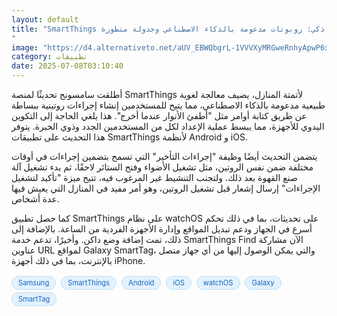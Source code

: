 ```yaml
---
layout: default
title: "SmartThings تحديث ذكي: روبوتات مدعومة بالذكاء الاصطناعي وجدولة متطورة
"
image: "https://d4.alternativeto.net/aUV_EBWQbgrL-1VVVXyMRGweRnhyApwP6xqZRMtTXKI/rs:fill:1520:760:0/g:ce:0:0/YWJzOi8vZGlzdC9jb250ZW50LzE3NTE5NDQ1NjM4MjUucG5n.png"
category: تطبيقات
date: 2025-07-08T03:10:40
---
```


أطلقت سامسونج تحديثًا لمنصة SmartThings لأتمتة المنازل، يضيف معالجة لغوية طبيعية مدعومة بالذكاء الاصطناعي، مما يتيح للمستخدمين إنشاء إجراءات روتينية ببساطة عن طريق كتابة أوامر مثل "أطفئ الأنوار عندما أخرج". هذا يلغي الحاجة إلى التكوين اليدوي للأجهزة، مما يبسط عملية الإعداد لكل من المستخدمين الجدد وذوي الخبرة. يتوفر هذا التحديث على تطبيقات SmartThings لأنظمة Android و iOS.

يتضمن التحديث أيضًا وظيفة "إجراءات التأخير" التي تسمح بتضمين إجراءات في أوقات مختلفة ضمن نفس الروتين، مثل تشغيل الأضواء وفتح الستائر لاحقًا، ثم بدء تشغيل آلة صنع القهوة بعد ذلك. ولتجنب التنشيط غير المرغوب فيه، تتيح ميزة "تأكيد لتشغيل الإجراءات" إرسال إشعار قبل تشغيل الروتين، وهو أمر مفيد في المنازل التي يعيش فيها عدة أشخاص.

كما حصل تطبيق SmartThings على نظام watchOS على تحديثات، بما في ذلك تحكم أسرع في الجهاز ودعم تبديل المواقع وإدارة الأجهزة الفردية من الساعة. بالإضافة إلى ذلك، تمت إضافة وضع داكن. وأخيرًا، تدعم خدمة SmartThings Find الآن مشاركة عناوين URL لمواقع Galaxy SmartTag، والتي يمكن الوصول إليها من أي جهاز متصل بالإنترنت، بما في ذلك أجهزة iPhone.

<div style="margin-top:2px; margin-bottom:2px;"><a href="https://bidjadraft.github.io/?query=Samsung" style="background:#e3f2fd; color:#1565c0; font-size:80%; border-radius:12px; padding:3px 10px; margin:2px 4px 2px 0; display:inline-block; border:1px solid #bbdefb; text-decoration:none;">Samsung</a> <a href="https://bidjadraft.github.io/?query=SmartThings" style="background:#e3f2fd; color:#1565c0; font-size:80%; border-radius:12px; padding:3px 10px; margin:2px 4px 2px 0; display:inline-block; border:1px solid #bbdefb; text-decoration:none;">SmartThings</a> <a href="https://bidjadraft.github.io/?query=Android" style="background:#e3f2fd; color:#1565c0; font-size:80%; border-radius:12px; padding:3px 10px; margin:2px 4px 2px 0; display:inline-block; border:1px solid #bbdefb; text-decoration:none;">Android</a> <a href="https://bidjadraft.github.io/?query=iOS" style="background:#e3f2fd; color:#1565c0; font-size:80%; border-radius:12px; padding:3px 10px; margin:2px 4px 2px 0; display:inline-block; border:1px solid #bbdefb; text-decoration:none;">iOS</a> <a href="https://bidjadraft.github.io/?query=watchOS" style="background:#e3f2fd; color:#1565c0; font-size:80%; border-radius:12px; padding:3px 10px; margin:2px 4px 2px 0; display:inline-block; border:1px solid #bbdefb; text-decoration:none;">watchOS</a> <a href="https://bidjadraft.github.io/?query=Galaxy" style="background:#e3f2fd; color:#1565c0; font-size:80%; border-radius:12px; padding:3px 10px; margin:2px 4px 2px 0; display:inline-block; border:1px solid #bbdefb; text-decoration:none;">Galaxy</a> <a href="https://bidjadraft.github.io/?query=SmartTag" style="background:#e3f2fd; color:#1565c0; font-size:80%; border-radius:12px; padding:3px 10px; margin:2px 4px 2px 0; display:inline-block; border:1px solid #bbdefb; text-decoration:none;">SmartTag</a></div><br><br>
